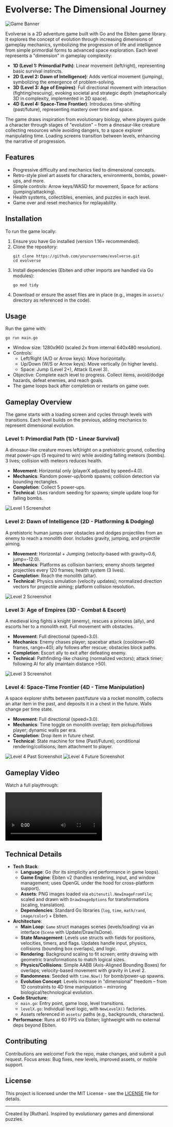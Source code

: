 # Evolverse: The Dimensional Journey

![Game Banner](game_preview/game_banner.png)

Evolverse is a 2D adventure game built with Go and the Ebiten game library. It explores the concept of evolution through increasing dimensions of gameplay mechanics, symbolizing the progression of life and intelligence from simple primordial forms to advanced space exploration. Each level represents a "dimension" in gameplay complexity:

- **1D (Level 1: Primordial Path)**: Linear movement (left/right), representing basic survival instincts.
- **2D (Level 2: Dawn of Intelligence)**: Adds vertical movement (jumping), symbolizing the emergence of problem-solving.
- **3D (Level 3: Age of Empires)**: Full directional movement with interaction (fighting/rescuing), evoking societal and strategic depth (metaphorically 3D in complexity, implemented in 2D space).
- **4D (Level 4: Space-Time Frontier)**: Introduces time-shifting (past/future), representing mastery over time and space.

The game draws inspiration from evolutionary biology, where players guide a character through stages of "evolution" – from a dinosaur-like creature collecting resources while avoiding dangers, to a space explorer manipulating time. Loading screens transition between levels, enhancing the narrative of progression.

## Features
- Progressive difficulty and mechanics tied to dimensional concepts.
- Retro-style pixel art assets for characters, environments, bombs, power-ups, and more.
- Simple controls: Arrow keys/WASD for movement, Space for actions (jumping/attacking).
- Health systems, collectibles, enemies, and puzzles in each level.
- Game over and reset mechanics for replayability.

## Installation
To run the game locally:

1. Ensure you have Go installed (version 1.16+ recommended).
2. Clone the repository:
   ```
   git clone https://github.com/yourusername/evolverse.git
   cd evolverse
   ```
3. Install dependencies (Ebiten and other imports are handled via Go modules):
   ```
   go mod tidy
   ```
4. Download or ensure the asset files are in place (e.g., images in `assets/` directory as referenced in the code).

## Usage
Run the game with:
```
go run main.go
```
- Window size: 1280x960 (scaled 2x from internal 640x480 resolution).
- Controls:
  - Left/Right (A/D or Arrow keys): Move horizontally.
  - Up/Down (W/S or Arrow keys): Move vertically (in higher levels).
  - Space: Jump (Level 2+), Attack (Level 3).
- Objective: Complete each level to progress. Collect items, avoid/dodge hazards, defeat enemies, and reach goals.
- The game loops back after completion or restarts on game over.

## Gameplay Overview
The game starts with a loading screen and cycles through levels with transitions. Each level builds on the previous, adding mechanics to represent dimensional evolution.

### Level 1: Primordial Path (1D - Linear Survival)
A dinosaur-like creature moves left/right on a prehistoric ground, collecting meat power-ups (5 required to win) while avoiding falling meteors (bombs). 3 lives; collision with meteors reduces health.

- **Movement**: Horizontal only (playerX adjusted by speed=4.0).
- **Mechanics**: Random power-up/bomb spawns; collision detection via bounding rectangles.
- **Completion**: Collect 5 power-ups.
- **Technical**: Uses random seeding for spawns; simple update loop for falling bombs.

![Level 1 Screenshot](game_preview/primordial_path.png)

### Level 2: Dawn of Intelligence (2D - Platforming & Dodging)
A prehistoric human jumps over obstacles and dodges projectiles from an enemy to reach a monolith door. Includes gravity, jumping, and projectile aiming.

- **Movement**: Horizontal + Jumping (velocity-based with gravity=0.6, jump=-12.0).
- **Mechanics**: Platforms as collision barriers; enemy shoots targeted projectiles every 120 frames; health system (3 lives).
- **Completion**: Reach the monolith (altar).
- **Technical**: Physics simulation (velocity updates); normalized direction vectors for projectile aiming; platform collision resolution.

![Level 2 Screenshot](game_preview/dawn_of_intelligence.png)

### Level 3: Age of Empires (3D - Combat & Escort)
A medieval king fights a knight (enemy), rescues a princess (ally), and escorts her to a monolith exit. Full movement with obstacles.

- **Movement**: Full directional (speed=3.0).
- **Mechanics**: Enemy chases player; spacebar attack (cooldown=60 frames, range=40); ally follows after rescue; obstacles block paths.
- **Completion**: Escort ally to exit after defeating enemy.
- **Technical**: Pathfinding-like chasing (normalized vectors); attack timer; following AI for ally (maintain distance >50).

![Level 3 Screenshot](game_preview/age_of_empires.png)

### Level 4: Space-Time Frontier (4D - Time Manipulation)
A space explorer shifts between past/future via a rocket monolith, collects an altar item in the past, and deposits it in a chest in the future. Walls change per time state.

- **Movement**: Full directional (speed=3.0).
- **Mechanics**: Time toggle on monolith overlap; item pickup/follows player; dynamic walls per era.
- **Completion**: Drop item in future chest.
- **Technical**: State machine for time (Past/Future); conditional rendering/collisions; item attachment to player.

![Level 4 Past Screenshot](game_preview/space_time_frontier1.png)
![Level 4 Future Screenshot](game_preview/space_time_frontier2.png)

## Gameplay Video
Watch a full playthrough:

![video gameplay](game_preview\Game_recording.mp4)

## Technical Details
- **Tech Stack**:
  - **Language**: Go (for its simplicity and performance in game loops).
  - **Game Engine**: Ebiten v2 (handles rendering, input, and window management; uses OpenGL under the hood for cross-platform support).
  - **Assets**: PNG images loaded via `ebitenutil.NewImageFromFile`; scaled and drawn with `DrawImageOptions` for transformations (scaling, translation).
  - **Dependencies**: Standard Go libraries (`log`, `time`, `math/rand`, `image/color`) + Ebiten.
- **Architecture**:
  - **Main Loop**: `Game` struct manages scenes (levels/loading) via an interface (`Scene` with Update/Draw/IsDone).
  - **State Management**: Levels use structs with fields for positions, velocities, timers, and flags. Updates handle input, physics, collisions (bounding box overlaps), and logic.
  - **Rendering**: Background scaling to fit screen; entity drawing with geometric transformations to match logical sizes.
  - **Physics/Collisions**: Simple AABB (Axis-Aligned Bounding Boxes) for overlaps; velocity-based movement with gravity in Level 2.
  - **Randomness**: Seeded with `time.Now()` for bomb/power-up spawns.
  - **Evolution Concept**: Levels increase in "dimensional" freedom – from 1D constraints to 4D time manipulation – mirroring biological/technological evolution.
- **Code Structure**:
  - `main.go`: Entry point, game loop, level transitions.
  - `levelX.go`: Individual level logic, with `NewLevelX()` factories.
  - Assets referenced in `assets/` paths (e.g., backgrounds, characters).
- **Performance**: Runs at 60 FPS via Ebiten; lightweight with no external deps beyond Ebiten.

## Contributing
Contributions are welcome! Fork the repo, make changes, and submit a pull request. Focus areas: Bug fixes, new levels, improved assets, or mobile support.

## License
This project is licensed under the MIT License - see the [LICENSE](LICENSE) file for details.

---

Created by [Ruthan]. Inspired by evolutionary games and dimensional puzzles.
